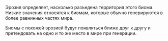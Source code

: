 Эрозия определяет, насколько разъедена территория этого биома. Низкие значения относятся к биомам,
которые обычно генерируются в более равнинных частях мира.

Биомы с похожей эрозией будут появляться ближе друг к другу
и претендовать на одно и то же место в мире при генерации.